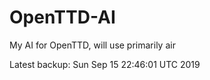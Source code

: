 # OpenTTD-AI
My AI for OpenTTD, will use primarily air

Latest backup: Sun Sep 15 22:46:01 UTC 2019
